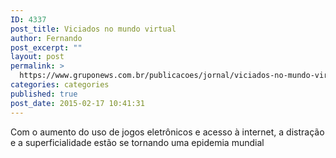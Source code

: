 ```yaml
---
ID: 4337
post_title: Viciados no mundo virtual
author: Fernando
post_excerpt: ""
layout: post
permalink: >
  https://www.gruponews.com.br/publicacoes/jornal/viciados-no-mundo-virtual
categories: categories
published: true
post_date: 2015-02-17 10:41:31
---
```

Com o aumento do uso de jogos eletrônicos e acesso à internet, a distração e a superficialidade estão se tornando uma epidemia mundial